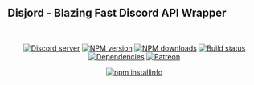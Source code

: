 ## Disjord - Blazing Fast Discord API Wrapper

<div align="center">
  <br />
  <p>
    <a href="https://discord.gg/kKaj28GUMh"><img src="https://img.shields.io/discord/841365007526264842?color=7289da&logo=discord&logoColor=white" alt="Discord server" /></a>
    <a href="https://www.npmjs.com/package/disjord"><img src="https://img.shields.io/npm/v/disjord.svg?maxAge=3600" alt="NPM version" /></a>
    <a href="https://www.npmjs.com/package/disjord"><img src="https://img.shields.io/npm/dt/disjord.svg?maxAge=3600" alt="NPM downloads" /></a>
    <a href="https://github.com/R0bl0x10501050/disjord/actions"><img src="https://github.com/R0bl0x10501050/Disjord/actions/workflows/main.yml/badge.svg" alt="Build status" /></a>
    <a href="https://david-dm.org/R0bl0x10501050/disjord"><img src="https://img.shields.io/david/R0bl0x10501050/disjord.svg?maxAge=3600" alt="Dependencies" /></a>
    <a href="https://www.patreon.com/R0bl0x10501050"><img src="https://img.shields.io/badge/donate-patreon-F96854.svg" alt="Patreon" /></a>
  </p>
  <p>
    <a href="https://nodei.co/npm/disjord/"><img src="https://nodei.co/npm/disjord.png?downloads=true&stars=true" alt="npm installinfo" /></a>
  </p>
</div>